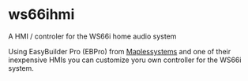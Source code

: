 # ws66ihmi
A HMI / controler for the WS66i home audio system 


Using EasyBuilder Pro (EBPro) from [Maplessystems](https://www.maplesystems.com/) and one of their inexpensive HMIs you can customize yoru own controller for the WS66i system. 
